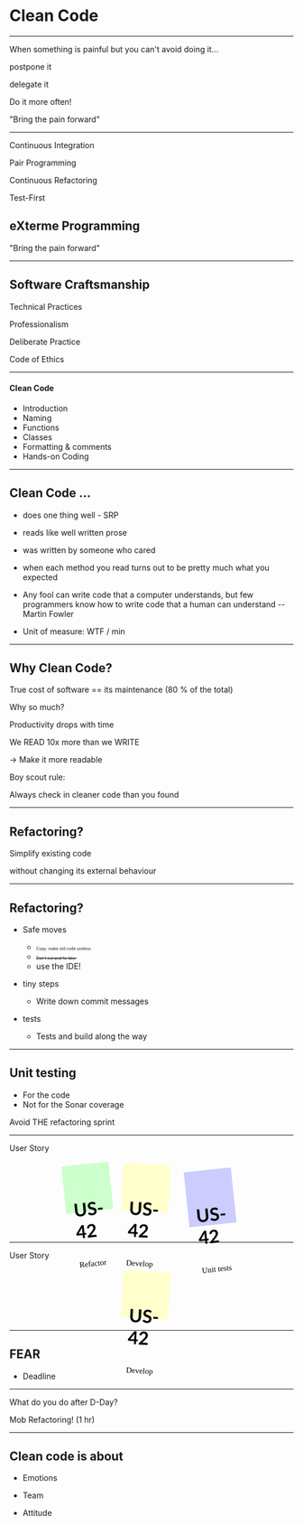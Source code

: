 Clean Code
=
----

When something is painful but you can't avoid doing it...

postpone it                   <!-- .element: class="fragment fade-in-then-out" -->

delegate it                   <!-- .element: class="fragment fade-in-then-out" -->

Do it more often!             <!-- .element: class="fragment" -->

"Bring the pain forward"    <!-- .element: class="fragment" -->

----
Continuous Integration  <!-- .element: class="fragment" -->

Pair Programming        <!-- .element: class="fragment" -->

Continuous Refactoring  <!-- .element: class="fragment" -->

Test-First              <!-- .element: class="fragment" -->

## eXterme Programming

"Bring the pain forward"

----
## Software Craftsmanship

Technical Practices

Professionalism

Deliberate Practice

Code of Ethics

----
#### Clean Code

- Introduction
- Naming
- Functions
- Classes
- Formatting & comments
- Hands-on Coding

----
## Clean Code ...

<div class="no-bullets f3">

- does one thing well - SRP           <!-- .element: class="fragment" -->

- reads like well written prose        <!-- .element: class="fragment" -->

- was written by someone who cared     <!-- .element: class="fragment" -->

- when each method you read turns out to be pretty much what you expected <!-- .element: class="fragment" -->

- Any fool can write code that a computer understands, but few programmers know how to write code that a human can understand  -- Martin Fowler  <!-- .element: class="fragment" -->

- Unit of measure: WTF / min <!-- .element: class="fragment" -->

</div>

----
## Why Clean Code?

True cost of software == its maintenance  (80 % of the total)<!-- .element: class="fragment" -->

Why so much? <!-- .element: class="fragment" -->

Productivity drops with time <!-- .element: class="fragment" -->

We READ 10x more than we WRITE <!-- .element: class="fragment" -->

-> Make it more readable  <!-- .element: class="fragment" -->

<div class="fragment">
Boy scout rule:

Always check in cleaner code than you found
</div>

----
## Refactoring?

Simplify existing code

without changing its external behaviour <!-- .element: class="fragment" -->

----
## Refactoring?

<div class="no-bullets">

- Safe moves
    - <span style="font-size:0.5em;">Copy: make old code useless</span>
    - <span style="font-size:0.5em;"><del>Don't cut and fix later</del></span>
    - use the IDE!

- tiny steps <!-- .element: class="fragment" -->
    - Write down commit messages <!-- .element: class="fragment" -->

- tests <!-- .element: class="fragment" -->
    - Tests and build along the way <!-- .element: class="fragment" -->

</div>

----
## Unit testing

<div class="fragment">

- For the code
- Not for the Sonar coverage
</div>

Avoid THE refactoring sprint <!-- .element: class="fragment" -->

----
User Story
<link href="https://fonts.googleapis.com/css2?family=Reenie+Beanie&display=swap" rel="stylesheet">
<div style="margin: 20px auto; font-family: 'Lato';">
<ul style="margin:0; padding:0; list-style:none; display: flex; flex-wrap: wrap; justify-content: center; ">
  <li style="margin-right: 20px">
    <a href="#" style="text-decoration:none; color:#000; background:#cfc; display:block; height:4em; width:4em; padding:1em; transform: rotate(-6deg);">
      <h3 style="font-weight: bold; font-size: 2rem; color:#000; ">US-42</h3>
      <p style="font-family: 'Reenie Beanie';">Refactor</p>
    </a>
  </li>
  <li style="margin-right: 20px">
    <a href="#" style="text-decoration:none; color:#000; background:#ffc; display:block; height:4em; width:4em; padding:1em; transform: rotate(3deg);">
      <h3 style="font-weight: bold; font-size: 2rem; color:#000; ">US-42</h3>
      <p style="font-family: 'Reenie Beanie';">Develop</p>
    </a>
  </li>
  <li style="margin: 10px">
    <a href="#" style="text-decoration:none; color:#000; background:#ccf; display:block; height:5em; width:4em; padding:1em; transform: rotate(-6deg);">
      <h3 style="font-weight: bold; font-size: 2rem; color:#000; ">US-42</h3>
      <p style="font-family: 'Reenie Beanie';">Unit tests</p>
    </a>
  </li>
</ul>
</div>

----
User Story
<div style="margin: 20px auto; font-family: 'Lato';">
<ul style="margin:0; padding:0; list-style:none; display: flex; flex-wrap: wrap; justify-content: center; ">
  <li style="margin-right: 20px">
    <a href="#" style="text-decoration:none; color:#000; background:#ffc; display:block; height:4em; width:4em; padding:1em; transform: rotate(3deg);">
      <h3 style="font-weight: bold; font-size: 2rem; color:#000; ">US-42</h3>
      <p style="font-family: 'Reenie Beanie';">Develop</p>
    </a>
  </li>
</ul>
</div>

----
## FEAR

- Deadline

----
What do you do after D-Day?

Mob Refactoring! (1 hr)   <!-- .element: class="fragment" -->

----
## Clean code is about

<div class="no-bullets">

- Emotions <!-- .element: class="fragment" -->

- Team <!-- .element: class="fragment" -->

- Attitude <!-- .element: class="fragment" -->

</div>


